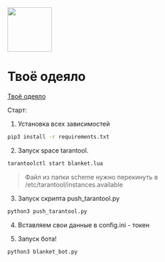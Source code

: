 <img src="https://github.com/ICQ-BOTS/blanket_bot/blob/main/blanket.png" width="100" height="100">


# Твоё одеяло

[Твоё одеяло](https://icq.im/blanket_bot)

Старт:
1. Установка всех зависимостей 
```bash
pip3 install -r requirements.txt
```

2. Запуск space tarantool.
```bash
tarantoolctl start blanket.lua
```
> Файл из папки scheme нужно перекинуть в /etc/tarantool/instances.available

3. Запуск скрипта push_tarantool.py
```bash
python3 push_tarantool.py
```

4. Вставляем свои данные в config.ini - токен

5. Запуск бота!
```bash
python3 blanket_bot.py
```
